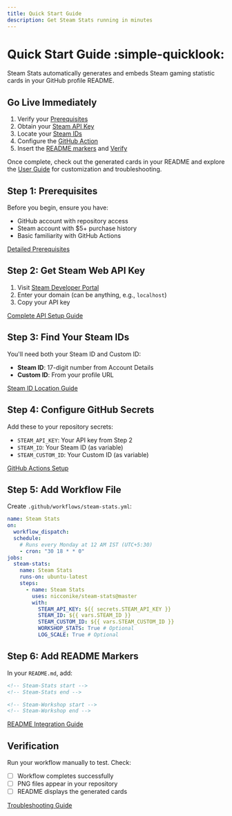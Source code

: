 ```yaml
---
title: Quick Start Guide
description: Get Steam Stats running in minutes
---
```


# Quick Start Guide :simple-quicklook:

Steam Stats automatically generates and embeds Steam gaming statistic cards in your GitHub profile README.

## Go Live Immediately

1. Verify your [Prerequisites](getting-started/prerequisites.md)
2. Obtain your [Steam API Key](getting-started/steam-web-api.md)
3. Locate your [Steam IDs](getting-started/steam-id.md)
4. Configure the [GitHub Action](getting-started/github-action.md)
5. Insert the [README markers](getting-started/readme-integration.md) and [Verify](getting-started/verification.md)

Once complete, check out the generated cards in your README and explore the [User Guide](user-guide/index.md) for customization and troubleshooting.

## Step 1: Prerequisites
Before you begin, ensure you have:
- GitHub account with repository access
- Steam account with $5+ purchase history
- Basic familiarity with GitHub Actions

[Detailed Prerequisites](getting-started/prerequisites.md)

## Step 2: Get Steam Web API Key
1. Visit [Steam Developer Portal](https://steamcommunity.com/dev/apikey)
2. Enter your domain (can be anything, e.g., `localhost`)
3. Copy your API key

[Complete API Setup Guide](getting-started/steam-web-api.md)

## Step 3: Find Your Steam IDs
You'll need both your Steam ID and Custom ID:
- **Steam ID**: 17-digit number from Account Details
- **Custom ID**: From your profile URL

[Steam ID Location Guide](getting-started/steam-id.md)

## Step 4: Configure GitHub Secrets
Add these to your repository secrets:

- `STEAM_API_KEY`: Your API key from Step 2
- `STEAM_ID`: Your Steam ID (as variable)
- `STEAM_CUSTOM_ID`: Your Custom ID (as variable)

[GitHub Actions Setup](getting-started/github-action.md)

## Step 5: Add Workflow File
Create `.github/workflows/steam-stats.yml`:

```yml
name: Steam Stats
on:
  workflow_dispatch:
  schedule:
    # Runs every Monday at 12 AM IST (UTC+5:30)
    - cron: "30 18 * * 0"
jobs:
  steam-stats:
    name: Steam Stats
    runs-on: ubuntu-latest
    steps:
      - name: Steam Stats
        uses: nicconike/steam-stats@master
        with:
          STEAM_API_KEY: ${{ secrets.STEAM_API_KEY }}
          STEAM_ID: ${{ vars.STEAM_ID }}
          STEAM_CUSTOM_ID: ${{ vars.STEAM_CUSTOM_ID }}
          WORKSHOP_STATS: True # Optional
          LOG_SCALE: True # Optional
```

## Step 6: Add README Markers
In your `README.md`, add:
```md
<!-- Steam-Stats start -->
<!-- Steam-Stats end -->

<!-- Steam-Workshop start -->
<!-- Steam-Workshop end -->
```

[README Integration Guide](getting-started/readme-integration.md)

## Verification
Run your workflow manually to test. Check:

- [ ] Workflow completes successfully
- [ ] PNG files appear in your repository
- [ ] README displays the generated cards

[Troubleshooting Guide](user-guide/troubleshooting.md)
